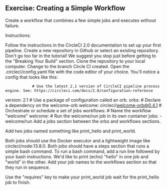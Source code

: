 ## Exercise: Creating a Simple Workflow

Create a workflow that combines a few simple jobs and executes without failure.

Instructions:

Follow the instructions in the CircleCI 2.0 documentation to set up your first pipeline. Create a new repository in Github or select an existing repository. Don't go too far in the tutorial! We suggest you stop just before getting to the "Breaking Your Build" section.
Clone the repository to your local computer. Change to the branch Circle CI created.
Open the .circleci/config.yaml file with the code editor of your choice.
You'll notice a config that looks like this:

                # Use the latest 2.1 version of CircleCI pipeline process engine. See: https://circleci.com/docs/2.0/configuration-reference
version: 2.1
                  # Use a package of configuration called an orb.
orbs:
                  # Declare a dependency on the welcome-orb
  welcome: circleci/welcome-orb@0.4.1
                        # Orchestrate or schedule a set of jobs
workflows:
                        # Name the workflow "welcome"
  welcome:
                        # Run the welcome/run job in its own container
    jobs:
      - welcome/run
Add a jobs section between the orbs and workflows sections.

Add two jobs named something like print_hello and print_world.

Both jobs should use the Docker executor and a lightweight image like circleci/node:13.8.0.
Both jobs should have a steps section that runs a simple bash command.
To run a bash command, add a run line followed by your bash instructions. We'd like to print (echo) "hello" in one job and "world" in the other.
Add your job names to the workflows section so that they run in sequence.

Use the "requires" key to make your print_world job wait for the print_hello job to finish.

